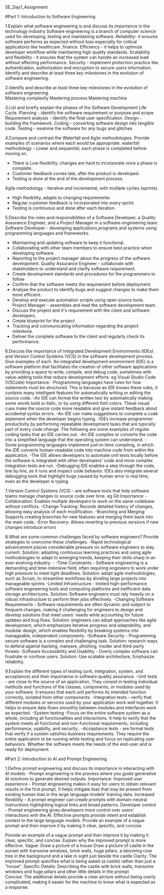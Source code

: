 SE_Day1_Assignment

#Part 1: Introduction to Software Engineering

1.Explain what software engineering is and discuss its importance in the technology industry
Software engineering is a branch of computer science used for developing, testing and maintaining software.
Reliability- it ensures software performs as expected without bias especially for critical applications like healthcare ,finance. 
Efficiency - it helps to optimize developer workflow while maintaining high quality standards.
Scalability and flexibility - it ensures that the system can handle an increased load without affecting performance.
Security - implement protection practice like authentication, authorization and encryption to secure users information. Identify and describe at least three key milestones in the evolution of software engineering.


2.Identify and describe at least three key milestones in the evolution of software engineering.  
Mastering complexity
Mastering process
Mastering machine


3.List and briefly explain the phases of the Software Development Life Cycle.
Planning - identify the software requirement or purpose and scope.
Requirement analysis - identify the final user specification. 
Design - building the framework. 
Coding - converting software design into tangible code.
Testing - examine the software for any bugs and glitches
 
4.Compare and contrast the Waterfall and Agile methodologies. Provide examples of scenarios where each would be appropriate.
waterfall methodology - Linear and sequential, each phase is completed before moving on. 
- There is Low flexibility, changes are hard to incorporate once a phase is complete.
- Customer feedback comes late, after the product is developed.
- Testing is done at the end of the development process.


Agile methodology - Iterative and incremental, with multiple cycles (sprints). 
- High flexibility, adapts to changing requirements. 
- Regular customer feedback is incorporated into every sprint. 
- Testing is continuous and done after each iteration.


5.Describe the roles and responsibilities of a Software Developer, a Quality Assurance Engineer, and a Project Manager in a software engineering team.
Software Developer - developing applications,programs and systems using programming languages and frameworks.
- Maintaining and updating software to keep it functional. 
- Collaborating with other team members to ensure best practice when developing software.
- Reporting to the project manager about the progress of the software development.
Quality Assurance Engineer - collaborate with stakeholders to understand and clarify software requirement.
- Create development standards and procedures for the programmers to follow
- Confirm that the software meets the requirement before deployment. 
- Analyse the product to identify bugs and suggest changes to make them more efficient. 
- Develop and execute automation scripts using open source tools.
Project Manager - assembles and lead the software development team.
- Discuss the project and it's requirement with the client and software developers.
- Create blueprint for the project.
- Tracking and communicating information regarding the project milestone.
- Deliver the complete software to the client and regularly check its performance.


6.Discuss the importance of Integrated Development Environments (IDEs) and Version Control Systems (VCS) in the software development process. Give examples of each.
An integrated development environment (IDE) is a software platform that facilitates the creation of other software applications by providing a space to write, compile, and debug code, sometimes with value-adding tools that reduce development efforts. eg Visual Studio Code (VSCode)
Importance:
-Programming languages have rules for how statements must be structured. This is because an IDE knows these rules, it contains many intelligent features for automatically writing or editing the source code.
-An IDE can format the written text by automatically making some words bold or italic, or by using different font colors. These visual cues make the source code more readable and give instant feedback about accidental syntax errors.
-An IDE can make suggestions to complete a code statement when the developer begins typing.
-IDEs increase programmer productivity by performing repeatable development tasks that are typically part of every code change. The following are some examples of regular coding tasks that an IDE carries out.
-An IDE compiles or converts the code into a simplified language that the operating system can understand. - Some programming languages implement just-in-time compiling, in which the IDE converts human-readable code into machine code from within the application.
-The IDE allows developers to automate unit tests locally before the software is integrated with other developers' code and more complex integration tests are run.
-Debugging IDE enables a step through the code, line by line, as it runs and inspect code behavior. IDEs also integrate several debugging tools that highlight bugs caused by human error in real time, even as the developer is typing.

7.Version Control Systems (VCS) - are software tools that help software teams manage changes to source code over time. eg Git
Importance:
-Collaboration: Enables multiple developers to work on the same codebase without conflicts.
-Change Tracking: Records detailed history of changes, allowing easy analysis of each modification. 
-Branching and Merging: Supports creating branches for new features and merging them back into the main code.
-Error Recovery: Allows reverting to previous versions if new changes introduce errors

8.What are some common challenges faced by software engineers? Provide strategies to overcome these challenges.
-Rapid technological advancement places considerable pressure on software engineers to stay current.
 Solution: adopting continuous learning practices and using agile methodologies to adapt to emerging trends, keeping their skills sharp in an ever-evolving industry. -
-Time Constraints - Software engineering is a demanding and time-intensive field, often requiring engineers to work under high pressure to meet tight deadlines.
 Solution: adopt agile methodologies, such as Scrum, to streamline workflows by dividing large projects into manageable sprints 
-Limited Infrastructure - limited high-performance software engineering tools and computing platforms and inefficient data storage architectures. 
 Solution: Software engineers must rely heavily on a robust infrastructure to perform their jobs effectively.
-Changing Software Requirements - Software requirements are often dynamic and subject to frequent changes, making it challenging for engineers to design and develop solutions that meet users' needs while accounting for future updates and bug fixes. 
 Solution: engineers can adopt approaches like agile development, which emphasizes iterative progress and adaptability, and modular design, which enables flexibility by breaking systems into manageable, independent components.
-Software Security - Programming secure software is a complex and challenging task. 
 Solution: research ways to defend against hacking, malware, phishing, insider and third-party threats
-Software Accessibility and Usability - Overly complex software can frustrate or confuse users. 
 Solution: Use scalable architecture, Emphasize reliability.

9.Explain the different types of testing (unit, integration, system, and acceptance) and their importance in software quality assurance.
-Unit tests - are close to the source of an application, They consist in testing individual methods and functions of the classes, components, or modules used by your software. 
  It ensures that each unit performs its intended function correctly, isolated from other components.
-Integration tests - verify that different modules or services used by your application work well together.
  It helps to ensure data flows smoothly between modules and interfaces work as expected.
-System testing -Focus on the entire software system as a whole, including all functionalities and interactions.
  It help to verify that the system meets all functional and non-functional requirements, including performance, usability, and security .
-Acceptance tests - are formal tests that verify if a system satisfies business requirements. They require the entire application to be running while testing and focus on replicating user behaviors. 
  Whether the software meets the needs of the end-user and is ready for deployment.

  
#Part 2: Introduction to AI and Prompt Engineering

1.Define prompt engineering and discuss its importance in interacting with AI models.
-Prompt engineering  is the process where you guide generative AI solutions to generate desired outputs.
Importance:
Improved user experience - Prompt engineering makes it easy for users to obtain relevant results in the first prompt. It helps mitigate bias that may be present from existing human bias in the large language models’ training data.
Increased flexibility - A prompt engineer can create prompts with domain-neutral instructions highlighting logical links and broad patterns.
Developer control - Prompt engineering gives developers more control over users' interactions with the AI. Effective prompts provide intent and establish context to the large language models. Provide an example of a vague prompt and then improve it by making it clear, specific, and concise.

Provide an example of a vague prompt and then improve it by making it clear, specific, and concise. Explain why the improved prompt is more effective.
Vague: Draw a picture of a house
Draw a picture of castle in the sunset with transome windows, brick walls, huge pillars, a blooming rose tree in the background and a lake in sight just beside the castle 
Clarity: The improved prompt specifies what is being asked (a castle) rather than just a "house".
Specific Details: Describing the castle with brick walls, transome windows and huge pillars and other little details in the prompt  
Concise: The additional details provide a clear picture without being overly complicated, making it easier for the machine to know what is expected as a response.


